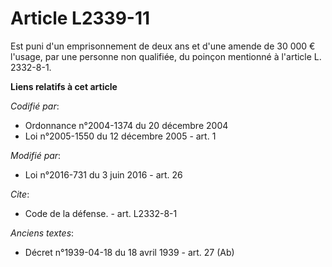 # Article L2339-11

Est puni d'un emprisonnement de deux ans et d'une amende de 30 000 € l'usage, par une personne non qualifiée, du poinçon
mentionné à l'article L. 2332-8-1.

**Liens relatifs à cet article**

_Codifié par_:

  - Ordonnance n°2004-1374 du 20 décembre 2004
  - Loi n°2005-1550 du 12 décembre 2005 - art. 1

_Modifié par_:

  - Loi n°2016-731 du 3 juin 2016 - art. 26

_Cite_:

  - Code de la défense. - art. L2332-8-1

_Anciens textes_:

  - Décret n°1939-04-18 du 18 avril 1939 - art. 27 (Ab)
